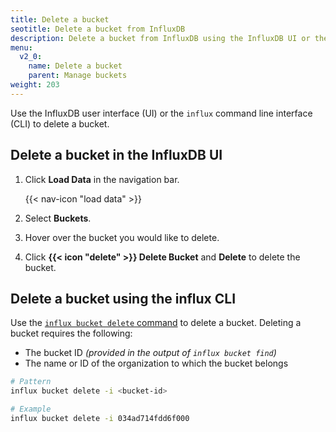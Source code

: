 ```yaml
---
title: Delete a bucket
seotitle: Delete a bucket from InfluxDB
description: Delete a bucket from InfluxDB using the InfluxDB UI or the influx CLI
menu:
  v2_0:
    name: Delete a bucket
    parent: Manage buckets
weight: 203
---
```


Use the InfluxDB user interface (UI) or the `influx` command line interface (CLI)
to delete a bucket.

## Delete a bucket in the InfluxDB UI

1. Click **Load Data** in the navigation bar.

    {{< nav-icon "load data" >}}

2. Select **Buckets**.
3. Hover over the bucket you would like to delete.
4. Click **{{< icon "delete" >}} Delete Bucket** and **Delete** to delete the bucket.

## Delete a bucket using the influx CLI

Use the [`influx bucket delete` command](/v2.0/reference/cli/influx/bucket/delete)
to delete a bucket. Deleting a bucket requires the following:

- The bucket ID _(provided in the output of `influx bucket find`)_
- The name or ID of the organization to which the bucket belongs

```sh
# Pattern
influx bucket delete -i <bucket-id>

# Example
influx bucket delete -i 034ad714fdd6f000
```
